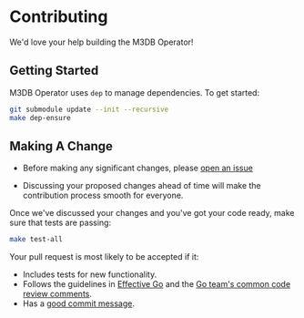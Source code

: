 Contributing
============

We'd love your help building the M3DB Operator!

## Getting Started

M3DB Operator uses `dep` to manage dependencies. To get started:

```bash
git submodule update --init --recursive
make dep-ensure
```

## Making A Change

* Before making any significant changes, please [open an issue](https://github.com/m3db/m3db-operator/issues)

* Discussing your proposed changes ahead of time will make the contribution process smooth for everyone.

Once we've discussed your changes and you've got your code ready, make sure that tests are passing:

```bash
make test-all
```

Your pull request is most likely to be accepted if it:

* Includes tests for new functionality.
* Follows the guidelines in [Effective Go](https://golang.org/doc/effective_go.html) and the [Go team's common code
  review comments](https://github.com/golang/go/wiki/CodeReviewComments).
* Has a [good commit message](http://tbaggery.com/2008/04/19/a-note-about-git-commit-messages.html).
